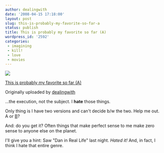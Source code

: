 ```yaml
---
author: dealingwith
date: '2008-04-15 17:18:00'
layout: post
slug: this-is-probably-my-favorite-so-far-a
status: publish
title: This is probably my favorite so far (A)
wordpress_id: '2592'
categories:
 - imagining
 - kill!
 - love
 - movies
---
```


[![][1]][2]

[This is probably my favorite so far (A)][3]

Originally uploaded by [dealingwith][4]

...the execution, not the subject. I **hate** those things.


Only thing is I have two versions and can't decide b/w the two. Help me out. A
or [B][5]?


And: do you get it? Often things that make perfect sense to me make zero sense
to anyone else on the planet.


I'll give you a hint: Saw "Dan in Real Life" last night. _Hated it!_ And, in
fact, I think I hate that entire genre.

   [1]: http://farm4.static.flickr.com/3013/2416634747_da1f27ec62_m.jpg

   [2]: http://www.flickr.com/photos/dealingwith/2416634747/ (photo sharing)

   [3]: http://www.flickr.com/photos/dealingwith/2416634747/

   [4]: http://www.flickr.com/people/dealingwith/

   [5]: http://www.flickr.com/photos/dealingwith/2417453512/

